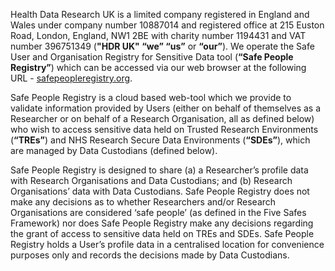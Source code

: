 Health Data Research UK is a limited company registered in England and Wales under company number 10887014 and registered office at 215 Euston Road, London, England, NW1 2BE with charity number 1194431 and VAT number 396751349 (**"HDR UK" “we” “us”** or **“our”**). We operate the Safe User and Organisation Registry for Sensitive Data tool (**“Safe People Registry”**) which can be accessed via our web browser at the following URL - [safepeopleregistry.org](https://safepeopleregistry.org).

Safe People Registry is a cloud based web-tool which we provide to validate information provided by Users (either on behalf of themselves as a Researcher or on behalf of a Research Organisation, all as defined below) who wish to access sensitive data held on Trusted Research Environments (**“TREs”**) and NHS Research Secure Data Environments (**“SDEs”**), which are managed by Data Custodians (defined below).

Safe People Registry is designed to share (a) a Researcher’s profile data with Research Organisations and Data Custodians; and (b) Research Organisations’ data with Data Custodians. Safe People Registry does not make any decisions as to whether Researchers and/or Research Organisations are considered ‘safe people’ (as defined in the Five Safes Framework) nor does Safe People Registry make any decisions regarding the grant of access to sensitive data held on TREs and SDEs. Safe People Registry holds a User’s profile data in a centralised location for convenience purposes only and records the decisions made by Data Custodians.
